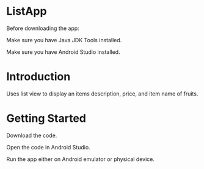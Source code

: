 # ListApp

Before downloading the app:

Make sure you have Java JDK Tools installed. 

Make sure you have Android Studio installed.

# Introduction

Uses list view to display an items description, price, and item name of fruits.

# Getting Started

Download the code.

Open the code in Android Studio.

Run the app either on Android emulator or physical device.


